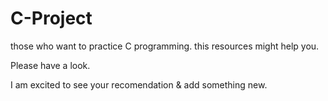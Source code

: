 # C-Project
those who want to practice C programming. 
this resources might help you. 

Please have a look. 

I am excited to see your recomendation & add something new. 

